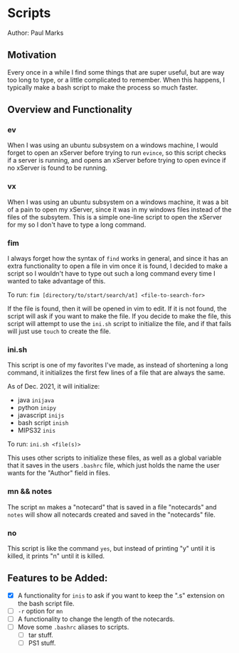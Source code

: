 # Scripts

Author: Paul Marks

## Motivation

Every once in a while I find some things that are super useful, but are way too long to type, or a 
little complicated to remember. When this happens, I typically make a bash script to make the process
so much faster.

## Overview and Functionality

### ev

When I was using an ubuntu subsystem on a windows machine, I would forget to open an xServer before
trying to run `evince`, so this script checks if a server is running, and opens an xServer before trying
to open evince if no xServer is found to be running.

### vx

When I was using an ubuntu subsystem on a windows machine, it was a bit of a pain to open my xServer, 
since it was in my windows files instead of the files of the subsytem. This is a simple one-line script
to open the xServer for my so I don't have to type a long command.

### fim

I always forget how the syntax of `find` works in general, and since it has an extra functionality to
open a file in vim once it is found, I decided to make a script so I wouldn't have to type out such a
long command every time I wanted to take advantage of this.

To run:
`fim [directory/to/start/search/at] <file-to-search-for>`

If the file is found, then it will be opened in vim to edit. If it is not found, the script will ask
if you want to make the file. If you decide to make the file, this script will attempt to use the 
`ini.sh` script to initialize the file, and if that fails will just use `touch` to create the file.

### ini.sh

This script is one of my favorites I've made, as instead of shortening a long command, it initializes
the first few lines of a file that are always the same. 

As of Dec. 2021, it will initialize:

- java `inijava`
- python `inipy`
- javascript `inijs`
- bash script `inish`
- MIPS32 `inis`

To run:
`ini.sh <file(s)>`

This uses other scripts to initialize these files, as well as a global variable that it saves in the
users `.bashrc` file, which just holds the name the user wants for the "Author" field in files.

### mn && notes

The script `mn` makes a "notecard" that is saved in a file "notecards" and `notes` will show all 
notecards created and saved in the "notecards" file. 

### no

This script is like the command `yes`, but instead of printing "y" until it is killed, it prints "n"
until it is killed.

## Features to be Added:

- [x] A functionality for `inis` to ask if you want to keep the ".s" extension on the bash script file.
- [ ] `-r` option for `mn`
- [ ] A functionality to change the length of the notecards.
- [ ] Move some `.bashrc` aliases to scripts.
  - [ ] tar stuff.
  - [ ] PS1 stuff.
